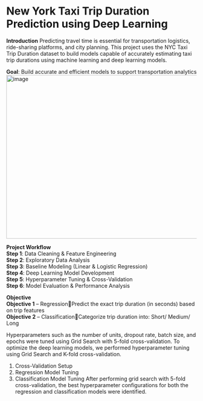 # New York Taxi Trip Duration Prediction using Deep Learning 

**Introduction**
Predicting travel time is essential for transportation logistics, ride-sharing platforms, and city planning. This project uses the NYC Taxi Trip Duration dataset to build models capable of accurately estimating taxi trip durations using machine learning and deep learning models.

**Goal**: Build accurate and efficient models to support 
transportation analytics
<img width="800" height="433" alt="image" src="https://github.com/user-attachments/assets/9ba20c2d-8991-4862-a96e-c99ac8730e98" />


**Project Workflow**    
**Step 1**: Data Cleaning & Feature Engineering        
**Step 2**: Exploratory Data Analysis     
**Step 3**: Baseline Modeling (Linear & Logistic Regression)     
**Step 4**: Deep Learning Model Development     
**Step 5**: Hyperparameter Tuning & Cross-Validation    
**Step 6**: Model Evaluation & Performance Analysis     
 
**Objective**     
**Objective 1** – RegressionPredict the exact trip duration (in seconds) based on trip features    
**Objective 2** – ClassificationCategorize trip duration into: Short/ Medium/ Long 

Hyperparameters such as the number of units, dropout rate, batch size, and epochs were tuned using Grid Search with 5-fold cross-validation. To optimize the deep learning models, we performed hyperparameter tuning using Grid Search and K-fold cross-validation. 
1. Cross-Validation Setup 
2. Regression Model Tuning 
3. Classification Model Tuning
After performing grid search with 5-fold cross-validation, the best hyperparameter configurations for both the regression and classification models were identified. 

 


